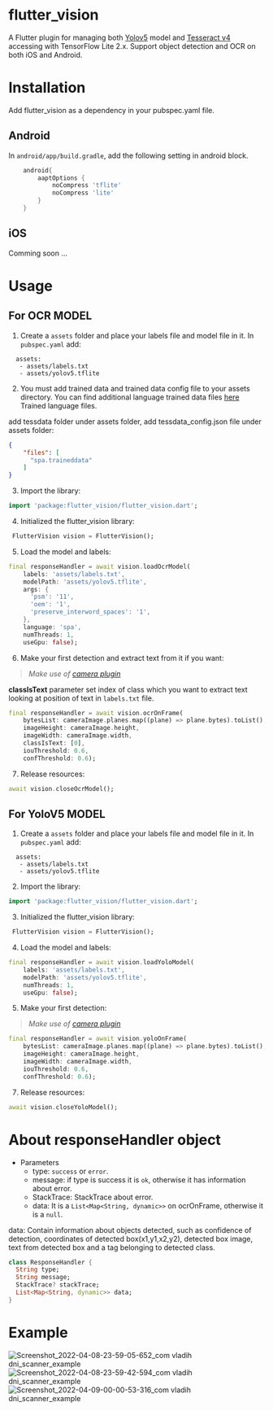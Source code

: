 # flutter_vision

A Flutter plugin for managing both [Yolov5](https://github.com/ultralytics/yolov5) model and [Tesseract v4](https://tesseract-ocr.github.io/tessdoc/) accessing with TensorFlow Lite 2.x. Support object detection and OCR on both iOS and Android.

# Installation
Add flutter_vision as a dependency in your pubspec.yaml file.

## Android
In `android/app/build.gradle`, add the following setting in android block.

```gradle
    android{
        aaptOptions {
            noCompress 'tflite'
            noCompress 'lite'
        }
    }
```
## iOS
Comming soon ...

# Usage
## For OCR MODEL
1. Create a `assets` folder and place your labels file and model file in it. In `pubspec.yaml` add:

```
  assets:
   - assets/labels.txt
   - assets/yolov5.tflite
```

2. You must add trained data and trained data config file to your assets directory. You can find additional language trained data files [here](https://github.com/tesseract-ocr/tessdata) Trained language files.

add tessdata folder under assets folder, add tessdata_config.json file under assets folder:

```json
{
    "files": [
      "spa.traineddata"
    ]
}
```

3. Import the library:

```dart
import 'package:flutter_vision/flutter_vision.dart';
```

4. Initialized the flutter_vision library:

```dart 
 FlutterVision vision = FlutterVision();
```

5. Load the model and labels:

```dart
final responseHandler = await vision.loadOcrModel(
    labels: 'assets/labels.txt',
    modelPath: 'assets/yolov5.tflite',
    args: {
      'psm': '11',
      'oem': '1',
      'preserve_interword_spaces': '1',
    },
    language: 'spa',
    numThreads: 1,
    useGpu: false);
```

6. Make your first detection and extract text from it if you want:
> _Make use of [camera plugin](https://pub.dev/packages/camera)_

__classIsText__ parameter set index of class which you want to extract text looking at position of text in `labels.txt` file.
```dart
final responseHandler = await vision.ocrOnFrame(
    bytesList: cameraImage.planes.map((plane) => plane.bytes).toList(),
    imageHeight: cameraImage.height,
    imageWidth: cameraImage.width,
    classIsText: [0],
    iouThreshold: 0.6,
    confThreshold: 0.6);
```

7. Release resources:

```dart
await vision.closeOcrModel();
```

## For YoloV5 MODEL
1. Create a `assets` folder and place your labels file and model file in it. In `pubspec.yaml` add:

```
  assets:
   - assets/labels.txt
   - assets/yolov5.tflite
```

2. Import the library:

```dart
import 'package:flutter_vision/flutter_vision.dart';
```

3. Initialized the flutter_vision library:

```dart 
 FlutterVision vision = FlutterVision();
```

4. Load the model and labels:

```dart
final responseHandler = await vision.loadYoloModel(
    labels: 'assets/labels.txt',
    modelPath: 'assets/yolov5.tflite',
    numThreads: 1,
    useGpu: false);
```

5. Make your first detection:
> _Make use of [camera plugin](https://pub.dev/packages/camera)_

```dart
final responseHandler = await vision.yoloOnFrame(
    bytesList: cameraImage.planes.map((plane) => plane.bytes).toList(),
    imageHeight: cameraImage.height,
    imageWidth: cameraImage.width,
    iouThreshold: 0.6,
    confThreshold: 0.6);
```

7. Release resources:

```dart
await vision.closeYoloModel();
```

# About responseHandler object
+ Parameters
    + type: `success` or `error`.
    + message: if type is success it is `ok`, otherwise it has information about error.
    + StackTrace: StackTrace about error.
    + data: It is a `List<Map<String, dynamic>>` on ocrOnFrame, otherwise it is a `null`.

data: Contain information about objects detected, such as confidence of detection, coordinates of detected box(x1,y1,x2,y2), detected box image, text from detected box and a tag belonging to detected class.


```dart
class ResponseHandler {
  String type;
  String message;
  StackTrace? stackTrace;
  List<Map<String, dynamic>> data;
}
```

# Example
![Screenshot_2022-04-08-23-59-05-652_com vladih dni_scanner_example](https://user-images.githubusercontent.com/32783435/164163922-2eb7c8a3-8415-491f-883e-12cc87512efe.jpg)
![Screenshot_2022-04-08-23-59-42-594_com vladih dni_scanner_example](https://user-images.githubusercontent.com/32783435/164163927-b290e46b-2af8-4b2b-a6a4-88cf4075f388.jpg)
![Screenshot_2022-04-09-00-00-53-316_com vladih dni_scanner_example](https://user-images.githubusercontent.com/32783435/164163929-4b22310a-e6f6-4453-886b-7c7b622892de.jpg)